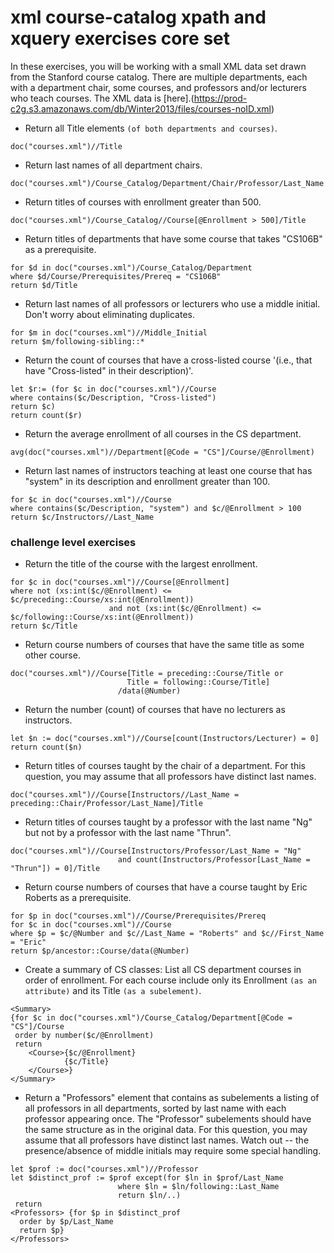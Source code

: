 # xml course-catalog xpath and xquery exercises core set

In these exercises, you will be working with a small XML data set drawn from the Stanford course catalog. 
There are multiple departments, each with a department chair, some courses, and professors and/or lecturers who teach courses.
The XML data is [here].(https://prod-c2g.s3.amazonaws.com/db/Winter2013/files/courses-noID.xml)

* Return all Title elements `(of both departments and courses)`. 
```
doc("courses.xml")//Title
```

* Return last names of all department chairs. 
```
doc("courses.xml")/Course_Catalog/Department/Chair/Professor/Last_Name
```

* Return titles of courses with enrollment greater than 500. 
```
doc("courses.xml")/Course_Catalog//Course[@Enrollment > 500]/Title
```

* Return titles of departments that have some course that takes "CS106B" as a prerequisite. 
```
for $d in doc("courses.xml")/Course_Catalog/Department
where $d/Course/Prerequisites/Prereq = "CS106B"
return $d/Title
```

* Return last names of all professors or lecturers who use a middle initial. 
Don't worry about eliminating duplicates. 
```
for $m in doc("courses.xml")//Middle_Initial
return $m/following-sibling::*
```

* Return the count of courses that have a cross-listed course 
'(i.e., that have "Cross-listed" in their description)'. 
```
let $r:= (for $c in doc("courses.xml")//Course
where contains($c/Description, "Cross-listed")
return $c)
return count($r)
```

* Return the average enrollment of all courses in the CS department. 
```
avg(doc("courses.xml")//Department[@Code = "CS"]/Course/@Enrollment)
```

* Return last names of instructors teaching at least one course that has "system" 
in its description and enrollment greater than 100. 
```
for $c in doc("courses.xml")//Course
where contains($c/Description, "system") and $c/@Enrollment > 100
return $c/Instructors//Last_Name
```
### challenge level exercises
* Return the title of the course with the largest enrollment. 
```
for $c in doc("courses.xml")//Course[@Enrollment]
where not (xs:int($c/@Enrollment) <= $c/preceding::Course/xs:int(@Enrollment))
                      and not (xs:int($c/@Enrollment) <= $c/following::Course/xs:int(@Enrollment))
return $c/Title 
```
* Return course numbers of courses that have the same title as some other course. 
```
doc("courses.xml")//Course[Title = preceding::Course/Title or 
                          Title = following::Course/Title] 
                        /data(@Number)
```

* Return the number (count) of courses that have no lecturers as instructors. 
```
let $n := doc("courses.xml")//Course[count(Instructors/Lecturer) = 0]
return count($n)
```

* Return titles of courses taught by the chair of a department. For this question, you may assume that all professors have distinct last names. 
```
doc("courses.xml")//Course[Instructors//Last_Name = preceding::Chair/Professor/Last_Name]/Title
```

* Return titles of courses taught by a professor with the last name "Ng" but not by a professor with the last name "Thrun". 
```
doc("courses.xml")//Course[Instructors/Professor/Last_Name = "Ng" 
                        and count(Instructors/Professor[Last_Name = "Thrun"]) = 0]/Title
```

* Return course numbers of courses that have a course taught by Eric Roberts as a prerequisite. 
```
for $p in doc("courses.xml")//Course/Prerequisites/Prereq 
for $c in doc("courses.xml")//Course
where $p = $c/@Number and $c//Last_Name = "Roberts" and $c//First_Name = "Eric"
return $p/ancestor::Course/data(@Number)        
```

* Create a summary of CS classes: List all CS department courses in order of enrollment. For each course include only its Enrollment `(as an attribute)` and its Title `(as a subelement)`. 
```
<Summary>
{for $c in doc("courses.xml")/Course_Catalog/Department[@Code = "CS"]/Course
 order by number($c/@Enrollment) 
 return
    <Course>{$c/@Enrollment}
            {$c/Title}
    </Course>}
</Summary>    
```

* Return a "Professors" element that contains as subelements a listing of all professors in all departments, sorted by last name with each professor appearing once. The "Professor" subelements should have the same structure as in the original data. For this question, you may assume that all professors have distinct last names. Watch out -- the presence/absence of middle initials may require some special handling.
```
let $prof := doc("courses.xml")//Professor
let $distinct_prof := $prof except(for $ln in $prof/Last_Name
                        where $ln = $ln/following::Last_Name 
                        return $ln/..)
 return 
<Professors> {for $p in $distinct_prof 
  order by $p/Last_Name
  return $p}
</Professors>
```




